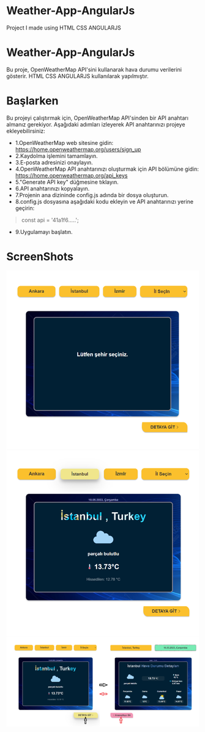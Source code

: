 # Weather-App-AngularJs
Project I made using HTML CSS ANGULARJS
# Weather-App-AngularJs
Bu proje, OpenWeatherMap API'sini kullanarak hava durumu verilerini gösterir. HTML CSS ANGULARJS kullanılarak yapılmıştır.

# Başlarken 
Bu projeyi çalıştırmak için, OpenWeatherMap API'sinden bir API anahtarı almanız gerekiyor. Aşağıdaki adımları izleyerek API anahtarınızı projeye ekleyebilirsiniz:
- 1.OpenWeatherMap web sitesine gidin: https://home.openweathermap.org/users/sign_up
- 2.Kaydolma işlemini tamamlayın.
- 3.E-posta adresinizi onaylayın.
- 4.OpenWeatherMap API anahtarınızı oluşturmak için API bölümüne gidin: https://home.openweathermap.org/api_keys
- 5."Generate API key" düğmesine tıklayın.
- 6.API anahtarınızı kopyalayın.
- 7.Projenin ana dizininde config.js adında bir dosya oluşturun.
- 8.config.js dosyasına aşağıdaki kodu ekleyin ve API anahtarınızı yerine geçirin:
 >const api = '41a1f6.....';
- 9.Uygulamayı başlatın.

# ScreenShots
![alt text](screenshots/1.png)
![alt text](screenshots/2.png)
![alt text](screenshots/3.png)
